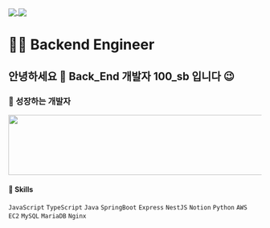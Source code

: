 <a href="https://github.com/anuraghazra/github-readme-stats">
  <img align="center" src="https://komarev.com/ghpvc/?username=yonghoon-jung&color=blueviolet&" />
</a>
<a href="https://www.instagram.com/100_sb99/">
  <img align="center" src="https://img.shields.io/badge/Instagram-E4405F?logo=Instagram&logoColor=white" />
</a>

# 👨‍💻 Backend Engineer 
## 안녕하세요 👋 Back_End 개발자 100_sb 입니다 😉
### 🌱 성장하는 개발자
<a href="https://github.com/devxb/gitanimals">
  <img
    src="https://render.gitanimals.org/lines/BSB99?pet-id=600485436892608974"
    width="600"
    height="120"
  />
</a>

#### 🌈 Skills
`JavaScript` `TypeScript` `Java` `SpringBoot` `Express` `NestJS`
`Notion` 
`Python` 
`AWS EC2` `MySQL` `MariaDB` `Nginx`

